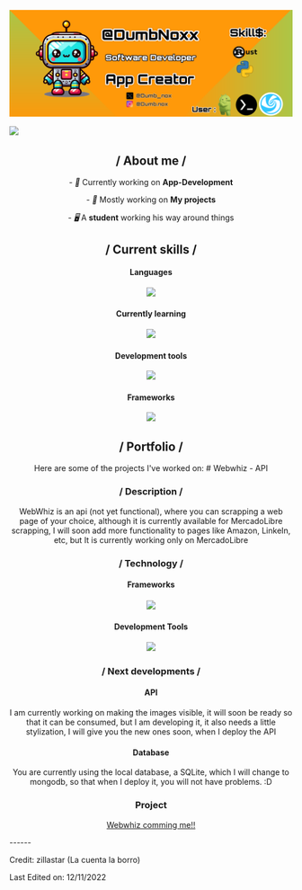 <p align="center">
  <img src="/resources/Banneer.png">
</p>

<img src="https://readme-typing-svg.herokuapp.com?font=Fira+Code&weight=500&pause=1000&color=89CFF0&width=435&lines=Hello,+I'm+Dylan+Marcano.">

<div>

<h2 align="center"> / About me /</h2>
<p align="center">
  - <i>👑</i> Currently working on <b>App-Development</b>
</p>
<p align="center">
  - <i>🎩</i> Mostly working on <b>My projects</b>
</p>
<p align="center">
  - <i>🖥️</i> A <b>student</b> working his way around things
</p>

<h2 align="center"> / Current skills / </h2>
<h4 align="center"> Languages </h4>
<p align="center">
  <a href="https://skillicons.dev">
    <img src="https://skillicons.dev/icons?i=py,c,cpp"/>
  </a>
</p>
<h4 align="center"> Currently learning </h4>
<p align="center">
  <a href="https://skillicons.dev">
    <img src="https://skillicons.dev/icons?i=java" />
  </a>
</p>

<h4 align="center"> Development tools </h4>
<p align="center">
  <a href="https://skillicons.dev">
    <img src="https://skillicons.dev/icons?i=bash,neovim,git," />
  </a>
</p>
<h4 align="center"> Frameworks </h4>
<p align="center">
  <a href="https://skillicons.dev">
    <img src="https://skillicons.dev/icons?i=flask,bootstrap," />
  </a>
</p>


<h2 align="center"> / Portfolio / </h2>
<p align="center">
  Here are some of the projects I've worked on:
# Webwhiz - API
<h3 align='center'>/ Description /</h3>
<p align='center'>
				WebWhiz is an api (not yet functional), where you can scrapping a web page of your choice, although it is currently available for MercadoLibre scrapping, I will soon add more functionality to pages like Amazon, LinkeIn, etc, but It is currently working only on MercadoLibre
</p>
<h3 align='center'>/ Technology /</h3>
<h4 align="center">Frameworks<h4>
<p align="center">
				<a href="https://skillicons.dev">
								<img src="https://skillicons.dev/icons?i=flask,bootstrap,"/>
				</a>
</p>
<h4 align="center">Development Tools</h4>
<p align="center">
				<a href="https://skillicons.dev">
								<img src="https://skillicons.dev/icons?i=neovim,bash,git,"/>
				</a>
</p>
<h3 align="center">/ Next developments /</h3>
<h4 align="center">API</h4>
<p align="center">
I am currently working on making the images visible, it will soon be ready so that it can be consumed, but I am developing it, it also needs a little stylization, I will give you the new ones soon, when I deploy the API
</p>
<h4 align="center">Database</h4>
<p align="center">
You are currently using the local database, a SQLite, which I will change to mongodb, so that when I deploy it, you will not have problems. :D 
</p>

<h3 align='center'>Project</h3>
<p align='center'>
  <a href='https://webwhiz-api.vercel.app/'>Webwhiz comming me!!</a>
</p>
</div>
------

Credit: zillastar (La cuenta la borro)

Last Edited on: 12/11/2022
